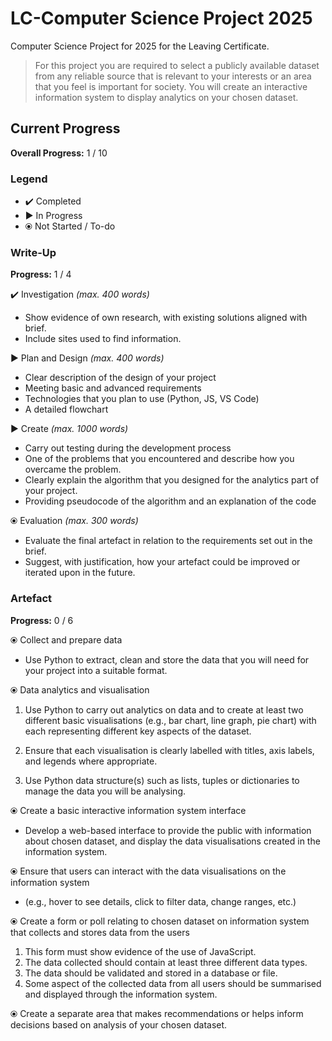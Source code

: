 # LC-Computer Science Project 2025
Computer Science Project for 2025 for the Leaving Certificate.

> For this project you are required to select a publicly available dataset from any reliable source that is relevant to your interests or an area that you feel is important for society. You will create an interactive information system to display analytics on your chosen dataset.

## Current Progress

**Overall Progress:** 1 / 10

### Legend
- ✔️ Completed
- ▶  In Progress
- ⦿   Not Started / To-do

### Write-Up

**Progress:** 1 / 4

✔️ Investigation *(max. 400 words)*
- Show evidence of own research, with existing solutions aligned with brief.
- Include sites used to find information.

▶ Plan and Design *(max. 400 words)*
- Clear description of the design of your project
- Meeting basic and advanced requirements
- Technologies that you plan to use (Python, JS, VS Code)
- A detailed flowchart

▶ Create *(max. 1000 words)*
- Carry out testing during the development process
- One of the problems that you encountered and describe how you overcame the problem.
- Clearly explain the algorithm that you designed for the analytics part of your project.
- Providing pseudocode of the algorithm and an explanation of the code

⦿ Evaluation *(max. 300 words)*
- Evaluate the final artefact in relation to the requirements set out in the brief.
- Suggest, with justification, how your artefact could be improved or iterated upon in the future.


### Artefact

**Progress:** 0 / 6

⦿ Collect and prepare data

- Use Python to extract, clean and store the data that you will need for your project into a suitable format.

⦿ Data analytics and visualisation 
1. Use Python to carry out analytics on data and to create at least two different basic visualisations (e.g., bar chart, line graph, pie chart) with each representing different key aspects of the dataset.
2.  Ensure that each visualisation is clearly labelled with titles, axis labels, and legends where appropriate.

3. Use Python data structure(s) such as lists, tuples or dictionaries to manage the data you will be analysing. 

⦿ Create a basic interactive information system interface

- Develop a web-based interface to provide the public with information about chosen dataset, and display the data visualisations created in the information system. 

⦿ Ensure that users can interact with the data visualisations on the information system 

- (e.g., hover to see details, click to filter data, change ranges, etc.)

⦿ Create a form or poll relating to chosen dataset on information system that collects and stores data from the users

1. This form must show evidence of the use of JavaScript.
2. The data collected should contain at least three different data types.
3. The data should be validated and stored in a database or file. 
4. Some aspect of the collected data from all users should be summarised and displayed through the information system. 

⦿ Create a separate area that makes recommendations or helps inform decisions based on analysis of your chosen dataset.
